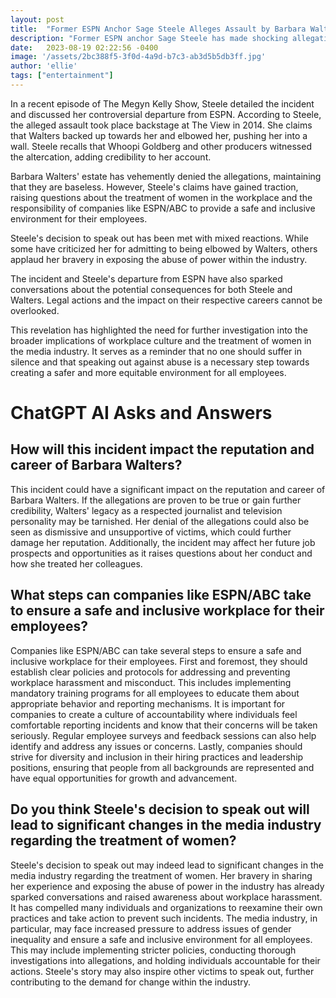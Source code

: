 ```yaml
---
layout: post
title:  "Former ESPN Anchor Sage Steele Alleges Assault by Barbara Walters"
description: "Former ESPN anchor Sage Steele has made shocking allegations of assault against legendary television personality Barbara Walters, shedding light on a potential dark side of the industry."
date:   2023-08-19 02:22:56 -0400
image: '/assets/2bc388f5-3f0d-4a9d-b7c3-ab3d5b5db3ff.jpg'
author: 'ellie'
tags: ["entertainment"]
---
```


In a recent episode of The Megyn Kelly Show, Steele detailed the incident and discussed her controversial departure from ESPN. According to Steele, the alleged assault took place backstage at The View in 2014. She claims that Walters backed up towards her and elbowed her, pushing her into a wall. Steele recalls that Whoopi Goldberg and other producers witnessed the altercation, adding credibility to her account.

Barbara Walters' estate has vehemently denied the allegations, maintaining that they are baseless. However, Steele's claims have gained traction, raising questions about the treatment of women in the workplace and the responsibility of companies like ESPN/ABC to provide a safe and inclusive environment for their employees.

Steele's decision to speak out has been met with mixed reactions. While some have criticized her for admitting to being elbowed by Walters, others applaud her bravery in exposing the abuse of power within the industry.

The incident and Steele's departure from ESPN have also sparked conversations about the potential consequences for both Steele and Walters. Legal actions and the impact on their respective careers cannot be overlooked.

This revelation has highlighted the need for further investigation into the broader implications of workplace culture and the treatment of women in the media industry. It serves as a reminder that no one should suffer in silence and that speaking out against abuse is a necessary step towards creating a safer and more equitable environment for all employees.


# ChatGPT AI Asks and Answers
## How will this incident impact the reputation and career of Barbara Walters?
This incident could have a significant impact on the reputation and career of Barbara Walters. If the allegations are proven to be true or gain further credibility, Walters' legacy as a respected journalist and television personality may be tarnished. Her denial of the allegations could also be seen as dismissive and unsupportive of victims, which could further damage her reputation. Additionally, the incident may affect her future job prospects and opportunities as it raises questions about her conduct and how she treated her colleagues.

## What steps can companies like ESPN/ABC take to ensure a safe and inclusive workplace for their employees?
Companies like ESPN/ABC can take several steps to ensure a safe and inclusive workplace for their employees. First and foremost, they should establish clear policies and protocols for addressing and preventing workplace harassment and misconduct. This includes implementing mandatory training programs for all employees to educate them about appropriate behavior and reporting mechanisms. It is important for companies to create a culture of accountability where individuals feel comfortable reporting incidents and know that their concerns will be taken seriously. Regular employee surveys and feedback sessions can also help identify and address any issues or concerns. Lastly, companies should strive for diversity and inclusion in their hiring practices and leadership positions, ensuring that people from all backgrounds are represented and have equal opportunities for growth and advancement.

## Do you think Steele's decision to speak out will lead to significant changes in the media industry regarding the treatment of women?
Steele's decision to speak out may indeed lead to significant changes in the media industry regarding the treatment of women. Her bravery in sharing her experience and exposing the abuse of power in the industry has already sparked conversations and raised awareness about workplace harassment. It has compelled many individuals and organizations to reexamine their own practices and take action to prevent such incidents. The media industry, in particular, may face increased pressure to address issues of gender inequality and ensure a safe and inclusive environment for all employees. This may include implementing stricter policies, conducting thorough investigations into allegations, and holding individuals accountable for their actions. Steele's story may also inspire other victims to speak out, further contributing to the demand for change within the industry.

